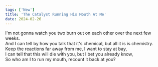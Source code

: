 ```yaml
---
tags: ['New']
title: 'The Catalyst Running His Mouth At Me'
date: 2024-02-26
---
```


I'm not gonna watch you two burn out on each other over the next few weeks.  
And I can tell by how you talk that it's chemical, but all it is is chemistry.  
Keep the reactions far away from me, I want to stay at bay,  
I can tell that this will die with you, but I bet you already know,  
So who am I to run my mouth, recount it back at you?  
